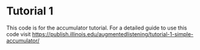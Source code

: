 # Tutorial 1
This code is for the accumulator tutorial. For a detailed guide to use this code visit
https://publish.illinois.edu/augmentedlistening/tutorial-1-simple-accumulator/
